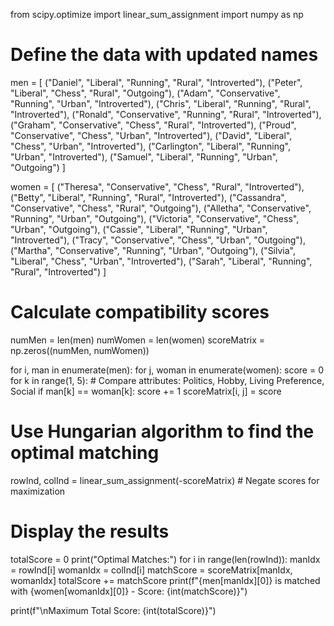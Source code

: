 from scipy.optimize import linear_sum_assignment
import numpy as np

# Define the data with updated names
men = [
    ("Daniel", "Liberal", "Running", "Rural", "Introverted"),
    ("Peter", "Liberal", "Chess", "Rural", "Outgoing"),
    ("Adam", "Conservative", "Running", "Urban", "Introverted"),
    ("Chris", "Liberal", "Running", "Rural", "Introverted"),
    ("Ronald", "Conservative", "Running", "Rural", "Introverted"),
    ("Graham", "Conservative", "Chess", "Rural", "Introverted"),
    ("Proud", "Conservative", "Chess", "Urban", "Introverted"),
    ("David", "Liberal", "Chess", "Urban", "Introverted"),
    ("Carlington", "Liberal", "Running", "Urban", "Introverted"),
    ("Samuel", "Liberal", "Running", "Urban", "Outgoing")
]

women = [
    ("Theresa", "Conservative", "Chess", "Rural", "Introverted"),
    ("Betty", "Liberal", "Running", "Rural", "Introverted"),
    ("Cassandra", "Conservative", "Chess", "Rural", "Outgoing"),
    ("Alletha", "Conservative", "Running", "Urban", "Outgoing"),
    ("Victoria", "Conservative", "Chess", "Urban", "Outgoing"),
    ("Cassie", "Liberal", "Running", "Urban", "Introverted"),
    ("Tracy", "Conservative", "Chess", "Urban", "Outgoing"),
    ("Martha", "Conservative", "Running", "Urban", "Outgoing"),
    ("Silvia", "Liberal", "Chess", "Urban", "Introverted"),
    ("Sarah", "Liberal", "Running", "Rural", "Introverted")
]

# Calculate compatibility scores
numMen = len(men)
numWomen = len(women)
scoreMatrix = np.zeros((numMen, numWomen))

for i, man in enumerate(men):
    for j, woman in enumerate(women):
        score = 0
        for k in range(1, 5):  # Compare attributes: Politics, Hobby, Living Preference, Social
            if man[k] == woman[k]:
                score += 1
        scoreMatrix[i, j] = score

# Use Hungarian algorithm to find the optimal matching
rowInd, colInd = linear_sum_assignment(-scoreMatrix)  # Negate scores for maximization

# Display the results
totalScore = 0
print("Optimal Matches:")
for i in range(len(rowInd)):
    manIdx = rowInd[i]
    womanIdx = colInd[i]
    matchScore = scoreMatrix[manIdx, womanIdx]
    totalScore += matchScore
    print(f"{men[manIdx][0]} is matched with {women[womanIdx][0]} - Score: {int(matchScore)}")

print(f"\nMaximum Total Score: {int(totalScore)}")
